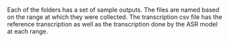 Each of the folders has a set of sample outputs.
The files are named based on the range at which they were collected.
The transcription csv file has the reference transcription as well as the transcription done by the ASR model at each range.
